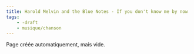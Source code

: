 ```yaml
---
title: Harold Melvin and the Blue Notes - If you don't know me by now
tags:
    - -draft
    - musique/chanson
---
```


Page créée automatiquement, mais vide.
